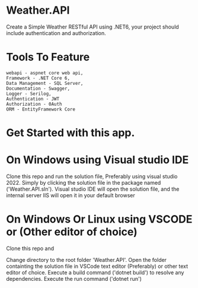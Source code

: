 ﻿# Weather.API
Create a Simple Weather RESTful API using .NET6, your project should include authentication and authorization.

# Tools To Feature
    webapi - aspnet core web api,
    Framework - .NET Core 6,
    Data Management - SQL Server,
    Documentation - Swagger,
    Logger - Serilog,
    Authentication - JWT
    Authorization - 0Auth
    ORM - EntityFramework Core

# Get Started with this app.
# On Windows using Visual studio IDE

Clone this repo and run the solution file, Preferably using visual studio 2022. Simply by clicking the solution file in the package named ('Weather.API.sln'). Visual studio IDE will open the solution file, and the internal server IIS will open it in your default browser

# On Windows Or Linux using VSCODE or (Other editor of choice)

Clone this repo and

Change directory to the root folder 'Weather.API'. Open the folder containting the solution file in VSCode text editor (Preferably) or other text editor of choice. Execute a build command ('dotnet build') to resolve any dependencies. Execute the run command ('dotnet run')
